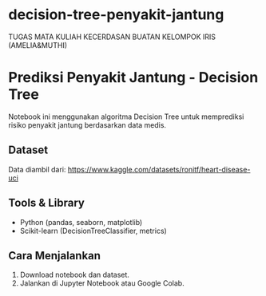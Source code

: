 # decision-tree-penyakit-jantung
TUGAS MATA KULIAH KECERDASAN BUATAN KELOMPOK IRIS (AMELIA&amp;MUTHI)

# Prediksi Penyakit Jantung - Decision Tree

Notebook ini menggunakan algoritma Decision Tree untuk memprediksi risiko penyakit jantung berdasarkan data medis.

## Dataset
Data diambil dari: https://www.kaggle.com/datasets/ronitf/heart-disease-uci

## Tools & Library
- Python (pandas, seaborn, matplotlib)
- Scikit-learn (DecisionTreeClassifier, metrics)

## Cara Menjalankan
1. Download notebook dan dataset.
2. Jalankan di Jupyter Notebook atau Google Colab.

